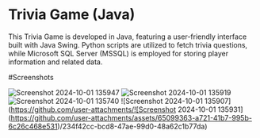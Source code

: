 # Trivia Game (Java)

This Trivia Game is developed in Java, featuring a user-friendly interface built with Java Swing. Python scripts are utilized to fetch trivia questions, while Microsoft SQL Server (MSSQL) is employed for storing player information and related data.

#Screenshots

![Screenshot 2024-10-01 135947](https://github.com/user-attachments/assets/876ea4b2-3f5c-4d99-a4c2-8772dae60f05)
![Screenshot 2024-10-01 135919](https://github.com/user-attachments/assets/4a14c575-6c50-4739-8ded-a88d792f9842)
![Screenshot 2024-10-01 135740](https://github.com/user-attachments/assets/d9ca6aeb-c6fa-4416-ad76-34a4f487ec61)
![Screenshot 2024-10-01 135907](https://github.com/user-attachments/![Screenshot 2024-10-01 135931](https://github.com/user-attachments/assets/65099363-a721-41b7-995b-6c26c468e531)/234f42cc-bcd8-47ae-99d0-48a62c1b77da)
